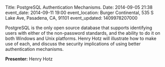Title: PostgreSQL Authentication Mechanisms.
Date: 2014-09-05 21:38
event_date: 2014-09-11 19:00
event_location: Burger Continental, 535 S Lake Ave, Pasadena, CA, 91101
event_updated: 1409978207000

PostgreSQL is the only open source database that supports identifying users
with either of the non-password standards, and the ability to do it on both
Windows and Unix platforms. Henry Hotz will illustrate how to make use of
each, and discuss the security implications of using better authentication
mechanisms.

**Presenter:** Henry Hotz
